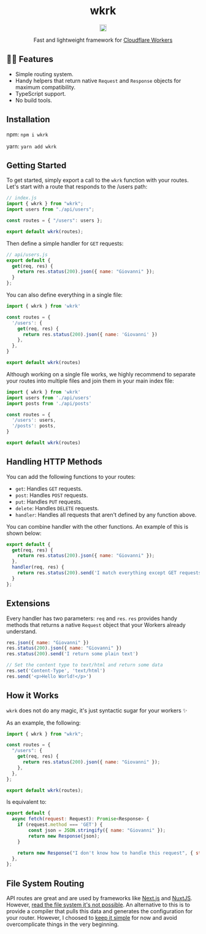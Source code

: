 <h1 align="center">wkrk</h1>

<p align="center" width="100%">
  <a href="https://badge.fury.io/js/wkrk"><img src="https://badge.fury.io/js/wkrk.svg" alt="npm version" height="18"></a>
</p>

<p align="center">
    Fast and lightweight framework for <a target='_blank' rel='noopener noreferrer' href='https://developers.cloudflare.com/workers/'>Cloudflare Workers</a>
</p>

## 👩‍🚒 Features
* Simple routing system.
* Handy helpers that return native `Request` and `Response` objects for maximum compatibility.
* TypeScript support.
* No build tools.

## Installation

npm:
`npm i wkrk`

yarn:
`yarn add wkrk`

## Getting Started

To get started, simply export a call to the `wkrk` function with your routes. Let's start with a route that responds to the /users path:

```js
// index.js
import { wkrk } from "wkrk";
import users from "./api/users";

const routes = { "/users": users };

export default wkrk(routes);
```

Then define a simple handler for `GET` requests:

```js
// api/users.js
export default {
  get(req, res) {
    return res.status(200).json({ name: "Giovanni" });
  }
};
```

You can also define everything in a single file:

```js
import { wkrk } from 'wkrk'

const routes = {
  '/users': {
    get(req, res) {
      return res.status(200).json({ name: 'Giovanni' })
    },
  },
}

export default wkrk(routes)
```

Although working on a single file works, we highly recommend to separate your routes into multiple files and join them in your main index file:

```js
import { wkrk } from 'wkrk'
import users from './api/users'
import posts from './api/posts'

const routes = {
  '/users': users,
  '/posts': posts,
}

export default wkrk(routes)
```

## Handling HTTP Methods

You can add the following functions to your routes:

- `get`: Handles `GET` requests.
- `post`: Handles `POST` requests.
- `put`: Handles `PUT` requests.
- `delete`: Handles `DELETE` requests.
- `handler`: Handles all requests that aren't defined by any function above.

You can combine handler with the other functions.  An example of this is shown below:

```js
export default {
  get(req, res) {
    return res.status(200).json({ name: "Giovanni" });
  },
  handler(req, res) {
    return res.status(200).send('I match everything except GET requests.');
  }
};
```

## Extensions

Every handler has two parameters: `req` and `res`. `res` provides handy methods that returns a native `Request` object that your Workers already understand.


```js
res.json({ name: "Giovanni" })
res.status(200).json({ name: "Giovanni" })
res.status(200).send('I return some plain text')

// Set the content type to text/html and return some data
res.set('Content-Type', 'text/html')
res.send('<p>Hello World!</p>')
```


## How it Works
`wkrk` does not do any magic, it's just syntactic sugar for your workers ✨

As an example, the following:

```js
import { wkrk } from "wkrk";

const routes = {
  "/users": {
    get(req, res) {
      return res.status(200).json({ name: "Giovanni" });
    },
  },
};

export default wkrk(routes);
```

Is equivalent to:

```js
export default {
  async fetch(request: Request): Promise<Response> {
    if (request.method === 'GET') {
        const json = JSON.stringify({ name: "Giovanni" });
        return new Response(json);
    }

    return new Response("I don't know how to handle this request", { status: 500 });
  },
};
```

## File System Routing
API routes are great and are used by frameworks like [Next.js](https://nextjs.org/docs/api-routes/dynamic-api-routes) and [NuxtJS](https://nuxtjs.org/docs/features/file-system-routing/). However, [read the file system it's not possible](https://community.cloudflare.com/t/is-it-possible-to-pull-data-from-a-local-json-file-hosted-on-a-worker/134982/3). An alternative to this is to provide a compiler that pulls this data and generates the configuration for your router. However, I choosed to [keep it simple](https://en.wikipedia.org/wiki/KISS_principle) for now and avoid overcomplicate things in the very beginning.
